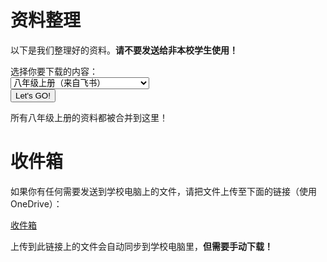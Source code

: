 # 资料整理

以下是我们整理好的资料。**请不要发送给非本校学生使用！**

<form id="form1" class="row">
    <label for="sel1" class="form-label">选择你要下载的内容：</label>
    <div class="col">
      <select onchange="showDescription()" id="sel1" class="form-select" name="sellist1">
        <option>八年级上册（来自飞书）</option>
        <option>八年级上册政治笔记整理（本站）</option>
        <option>八年级下册（来自飞书）</option>
        <option>八年级下册政治笔记整理（本站）</option>
        <option>App安装包（来自飞书）</option>
      </select>
    </div>
    <button  onclick="letsgo()" type="submit" class="btn btn-primary col">Let's GO!</button>
</form>

<p class="mt-3" id="demo">所有八年级上册的资料都被合并到这里！</p>

<script>
var form = document.getElementById("form1");
function showDescription() {
  var description = {
    "八年级上册（来自飞书）":"所有八年级上册的资料都被合并到这里！",
    "八年级上册政治笔记整理（本站）":"八年级上册的重要政治笔记，都在这里了！",
    "八年级下册（来自飞书）":"八年级下册的语文课件和综合性学习活动成品；八年级下册的数学课件和《全品作业本》配套PPT及答案；八年级下册的英语课件和报纸听力；八年级下册的政治课件；八年级下册的历史课件和复习资料；八年级下册的地理课件和中招复习资料；八年级下册的生物课件和中招复习资料；八年级下册的物理课件和复习资料等等。",
    "八年级下册政治笔记整理（本站）":"八年级下册的重要政治笔记，都在这里了！",
    "App安装包（来自飞书）":"班级电脑上安装了许多App。这些App有可以根据时间切换背景的“WinDynamicDesktop”，切换主题的“AutoDarkMode”，不用电脑时的翻页时钟屏保的“FliqloScr”等等。这些App的安装包都汇总在这里，你可以直接下载安装。如果有能力的话，记得复制文件名去官网下载，支持它们的作者喔！"
  };
  document.getElementById("demo").innerHTML = description[form.elements[0].value];
}
function letsgo() {
  // var sel = document.getElementById("sel1");
  // var list = [];
  // var i;
  // for (i = 0; i < sel.length; i++) {
  //   list[list.length] = sel.options[i].text;
  // }
  var url = {
    "八年级上册（来自飞书）":"https://obqsvdaa0p.feishu.cn/drive/folder/BvVwfDSztlmfNXd2RHmcIlCUnKd",
    "八年级上册政治笔记整理（本站）":"https://xiaocaozz.top/八年级/上册/政治学习资料整理",
    "八年级下册（来自飞书）":"https://obqsvdaa0p.feishu.cn/drive/folder/NzzefaabClIIEAdwv0Ucj9Zen9g",
    "八年级下册政治笔记整理（本站）":"https://xiaocaozz.top/八年级/下册/政治学习资料整理",
    "App安装包（来自飞书）":"https://obqsvdaa0p.feishu.cn/drive/folder/LFNrf4MUnlShwGdGbxpcHJy0nof"
  }
  window.open(url[form.elements[0].value]);
}
</script>

# 收件箱

如果你有任何需要发送到学校电脑上的文件，请把文件上传至下面的链接（使用OneDrive）：

<div class="d-grid mt-3">
    <a class="btn btn-primary" href="https://xiaocaozz-my.sharepoint.com/:f:/g/personal/class_xiaocaozz_onmicrosoft_com/Ek5-gkMo_zNHnV7Ez8DYr88BtzSUCwuI2Q367uQIRSaQdQ?e=j02Kyz">收件箱</a>
</div>

上传到此链接上的文件会自动同步到学校电脑里，**但需要手动下载！**
